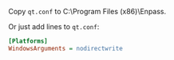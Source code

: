 Copy `qt.conf` to C:\Program Files (x86)\Enpass.

Or just add lines to `qt.conf`:

```ini
[Platforms]
WindowsArguments = nodirectwrite
```